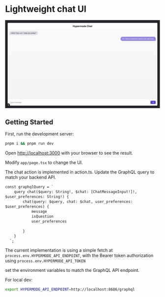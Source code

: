 # Lightweight chat UI

![chat UI](image.png)

## Getting Started

First, run the development server:

```bash
pnpm i && pnpm run dev
```

Open [http://localhost:3000](http://localhost:3000) with your browser to see the result.

Modify `app/page.tsx` to change the UI.

The chat action is implemented in action.ts. Update the GraphQL query to match your backend API.

```tsx
const graphqlQuery = `
    query chat($query: String!, $chat: [ChatMessageInput!]!, $user_preferences: String!) {
        chat(query: $query, chat: $chat, user_preferences: $user_preferences) {
            message
            isQuestion
            user_preferences

        }
    }
  `;
```

The current implementation is using a simple fetch at `process.env.HYPERMODE_API_ENDPOINT`, with the
Bearer token authorization using `process.env.HYPERMODE_API_TOKEN`

set the environment variables to match the GraphQL API endpoint.

For local dev:

```bash
export HYPERMODE_API_ENDPOINT=http://localhost:8686/graphql
```
